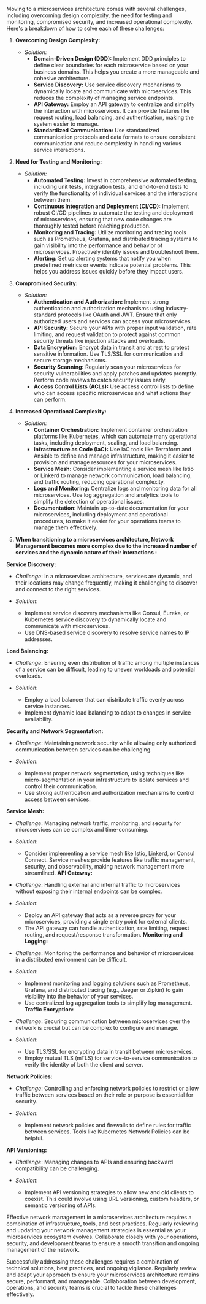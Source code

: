 Moving to a microservices architecture comes with several challenges, including overcoming design complexity, the need for testing and monitoring, compromised security, and increased operational complexity. Here's a breakdown of how to solve each of these challenges:

1. **Overcoming Design Complexity:**

   - *Solution:* 
     - **Domain-Driven Design (DDD):** Implement DDD principles to define clear boundaries for each microservice based on your business domains. This helps you create a more manageable and cohesive architecture.
     - **Service Discovery:** Use service discovery mechanisms to dynamically locate and communicate with microservices. This reduces the complexity of managing service endpoints.
     - **API Gateway:** Employ an API gateway to centralize and simplify the interaction with microservices. It can provide features like request routing, load balancing, and authentication, making the system easier to manage.
     - **Standardized Communication:** Use standardized communication protocols and data formats to ensure consistent communication and reduce complexity in handling various service interactions.

2. **Need for Testing and Monitoring:**

   - *Solution:*
     - **Automated Testing:** Invest in comprehensive automated testing, including unit tests, integration tests, and end-to-end tests to verify the functionality of individual services and the interactions between them.
     - **Continuous Integration and Deployment (CI/CD):** Implement robust CI/CD pipelines to automate the testing and deployment of microservices, ensuring that new code changes are thoroughly tested before reaching production.
     - **Monitoring and Tracing:** Utilize monitoring and tracing tools such as Prometheus, Grafana, and distributed tracing systems to gain visibility into the performance and behavior of microservices. Proactively identify issues and troubleshoot them.
     - **Alerting:** Set up alerting systems that notify you when predefined metrics or events indicate potential problems. This helps you address issues quickly before they impact users.

3. **Compromised Security:**

   - *Solution:*
     - **Authentication and Authorization:** Implement strong authentication and authorization mechanisms using industry-standard protocols like OAuth and JWT. Ensure that only authorized users and services can access your microservices.
     - **API Security:** Secure your APIs with proper input validation, rate limiting, and request validation to protect against common security threats like injection attacks and overloads.
     - **Data Encryption:** Encrypt data in transit and at rest to protect sensitive information. Use TLS/SSL for communication and secure storage mechanisms.
     - **Security Scanning:** Regularly scan your microservices for security vulnerabilities and apply patches and updates promptly. Perform code reviews to catch security issues early.
     - **Access Control Lists (ACLs):** Use access control lists to define who can access specific microservices and what actions they can perform.

4. **Increased Operational Complexity:**

   - *Solution:*
     - **Container Orchestration:** Implement container orchestration platforms like Kubernetes, which can automate many operational tasks, including deployment, scaling, and load balancing.
     - **Infrastructure as Code (IaC):** Use IaC tools like Terraform and Ansible to define and manage infrastructure, making it easier to provision and manage resources for your microservices.
     - **Service Mesh:** Consider implementing a service mesh like Istio or Linkerd to manage network communication, load balancing, and traffic routing, reducing operational complexity.
     - **Logs and Monitoring:** Centralize logs and monitoring data for all microservices. Use log aggregation and analytics tools to simplify the detection of operational issues.
     - **Documentation:** Maintain up-to-date documentation for your microservices, including deployment and operational procedures, to make it easier for your operations teams to manage them effectively.
    
  5.  **When transitioning to a microservices architecture, Network Management becomes more complex due to the increased number of services and the dynamic nature of their interactions :** 

 **Service Discovery:**

   - *Challenge*: In a microservices architecture, services are dynamic, and their locations may change frequently, making it challenging to discover and connect to the right services.

   - *Solution*:
     - Implement service discovery mechanisms like Consul, Eureka, or Kubernetes service discovery to dynamically locate and communicate with microservices.
     - Use DNS-based service discovery to resolve service names to IP addresses.

 **Load Balancing:**

   - *Challenge*: Ensuring even distribution of traffic among multiple instances of a service can be difficult, leading to uneven workloads and potential overloads.

   - *Solution*:
     - Employ a load balancer that can distribute traffic evenly across service instances.
     - Implement dynamic load balancing to adapt to changes in service availability.

 **Security and Network Segmentation:**

   - *Challenge*: Maintaining network security while allowing only authorized communication between services can be challenging.

   - *Solution*:
     - Implement proper network segmentation, using techniques like micro-segmentation in your infrastructure to isolate services and control their communication.
     - Use strong authentication and authorization mechanisms to control access between services.

 **Service Mesh:**

   - *Challenge*: Managing network traffic, monitoring, and security for microservices can be complex and time-consuming.

   - *Solution*:
     - Consider implementing a service mesh like Istio, Linkerd, or Consul Connect. Service meshes provide features like traffic management, security, and observability, making network management more streamlined.
**API Gateway:**

   - *Challenge*: Handling external and internal traffic to microservices without exposing their internal endpoints can be complex.

   - *Solution*:
     - Deploy an API gateway that acts as a reverse proxy for your microservices, providing a single entry point for external clients.
     - The API gateway can handle authentication, rate limiting, request routing, and request/response transformation.
**Monitoring and Logging:**

   - *Challenge*: Monitoring the performance and behavior of microservices in a distributed environment can be difficult.

   - *Solution*:
     - Implement monitoring and logging solutions such as Prometheus, Grafana, and distributed tracing (e.g., Jaeger or Zipkin) to gain visibility into the behavior of your services.
     - Use centralized log aggregation tools to simplify log management.
 **Traffic Encryption:**

   - *Challenge*: Securing communication between microservices over the network is crucial but can be complex to configure and manage.

   - *Solution*:
     - Use TLS/SSL for encrypting data in transit between microservices.
     - Employ mutual TLS (mTLS) for service-to-service communication to verify the identity of both the client and server.

**Network Policies:**

   - *Challenge*: Controlling and enforcing network policies to restrict or allow traffic between services based on their role or purpose is essential for security.

   - *Solution*:
     - Implement network policies and firewalls to define rules for traffic between services. Tools like Kubernetes Network Policies can be helpful.

 **API Versioning:**

   - *Challenge*: Managing changes to APIs and ensuring backward compatibility can be challenging.

   - *Solution*:
     - Implement API versioning strategies to allow new and old clients to coexist. This could involve using URL versioning, custom headers, or semantic versioning of APIs.


Effective network management in a microservices architecture requires a combination of infrastructure, tools, and best practices. Regularly reviewing and updating your network management strategies is essential as your microservices ecosystem evolves. Collaborate closely with your operations, security, and development teams to ensure a smooth transition and ongoing management of the network.

Successfully addressing these challenges requires a combination of technical solutions, best practices, and ongoing vigilance. Regularly review and adapt your approach to ensure your microservices architecture remains secure, performant, and manageable. Collaboration between development, operations, and security teams is crucial to tackle these challenges effectively.
